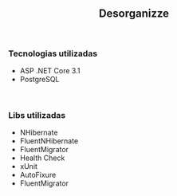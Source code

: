 <br />
<p align="center">
  <h2 align="center">Desorganizze</h2>
</p>

<br />
<h3>Tecnologias utilizadas</h3>
<ul>
  <li>ASP .NET Core 3.1</li>
  <li>PostgreSQL </li>
</ul>

<br />
<h3>Libs utilizadas</h3>
<ul>
  <li>NHibernate</li>
  <li>FluentNHibernate</li>
  <li>FluentMigrator</li>
  <li>Health Check</li>
  <li>xUnit</li>
  <li>AutoFixure</li>
  <li>FluentMigrator</li>
</ul>






